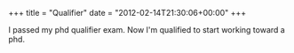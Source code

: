 +++
title = "Qualifier"
date = "2012-02-14T21:30:06+00:00"
+++

I passed my phd qualifier exam.  Now I'm qualified to start working toward a phd.
			